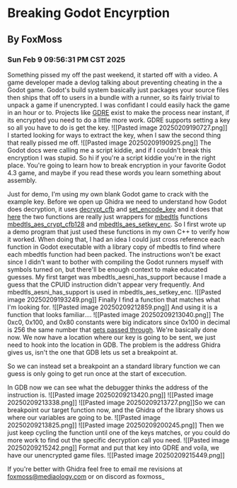 # Breaking Godot Encyrption
## By FoxMoss
### Sun Feb  9 09:56:31 PM CST 2025
Something pissed my off the past weekend, it started off with a video. A game developer made a devlog talking about preventing cheating in the a Godot game. Godot's build system basically just packages your source files then ships that off to users in a bundle with a runner, so its fairly trivial to unpack a game if unencrypted. I was confidant I could easily hack the game in an hour or to. Projects like [GDRE](https://github.com/GDRETools/gdsdecomp) exist to make the process near instant, if its encrypted you need to do a little more work. GDRE supports setting a key so all you have to do is get the key. 
![[Pasted image 20250209190727.png]]
I started looking for ways to extract the key, when I saw the second thing that really pissed me off. 
![[Pasted image 20250209190925.png]]
The Godot docs were calling me a script kiddie, and if I couldn't break this encryption I was stupid. So hi if you're a script kiddie you're in the right place. You're going to learn how to break encryption in your favorite Godot 4.3 game, and maybe if you read these words you learn something about assembly.

Just for demo, I'm using my own blank Godot game to crack with the example key. Before we open up Ghidra we need to understand how Godot does decryption, it uses [decrypt_cfb](https://github.com/godotengine/godot/blob/master/core/crypto/crypto_core.h#L107C20-L107C93) and [set_encode_key](https://github.com/godotengine/godot/blob/master/core/crypto/crypto_core.h#L100C9-L100C23) and it does that [here](https://github.com/godotengine/godot/blob/master/core/io/file_access_encrypted.cpp#L90) the two functions are really just wrappers for [mbedtls](https://mbed-tls.readthedocs.io/en/latest/index.html) functions [mbedtls_aes_crypt_cfb128](https://github.com/godotengine/godot/blob/master/core/crypto/crypto_core.cpp#L212C12-L212C36) and [mbedtls_aes_setkey_enc](https://github.com/godotengine/godot/blob/master/core/crypto/crypto_core.cpp#L175C12-L175C34). So I first wrote up a demo program that just used these functions in my own C++ to verify how it worked. When doing that, I had an idea I could just cross reference each function in Godot executable with a library copy of mbedtls to find where each mbedtls function had been packed.  The instructions won't be exact since I didn't want to bother with compiling the Godot runners myself with symbols turned on, but there'll be enough context to make educated guesses. My first target was mbedtls_aesni_has_support because I made a guess that the CPUID instruction didn't appear very frequently. And mbedtls_aesni_has_support is used in mbedtls_aes_setkey_enc.
![[Pasted image 20250209193249.png]]
Finally I find a function that matches what I'm looking for.
![[Pasted image 20250209212859.png]]
And using it is a function that looks familiar....
![[Pasted image 20250209213040.png]]
The 0xc0, 0x100, and 0x80 constants were big indicators since 0x100 in decimal is 256 the same number that [gets passed through](https://github.com/godotengine/godot/blob/36d90c73a843afa2807a0b8dcbfbf52bdb8a759c/core/io/file_access_encrypted.cpp#L90). We're basically done now. We now have a location where our key is going to be sent, we just need to hook into the location in GDB. The problem is the address Ghidra gives us, isn't the one that GDB lets us set a breakpoint at. 

So we can instead set a breakpoint an a standard library function we can guess is only going to get run once at the start of excecution. 

In GDB now we can see what the debugger thinks the address of the instruction is.
![[Pasted image 20250209213420.png]]
![[Pasted image 20250209213338.png]]
![[Pasted image 20250209213727.png]]So we can breakpoint our target function now, and the Ghidra of the library shows us where our variables are going to be. 
![[Pasted image 20250209213825.png]] ![[Pasted image 20250209200245.png]]
Then we just keep cycling the function until one of the keys matches, or you could do more work to find out the specific decryption call you need.
![[Pasted image 20250209215242.png]]
Format and put that key into GDRE and voila, we have our unencrypted game files.
![[Pasted image 20250209215449.png]]

If you're better with Ghidra feel free to email me revisions at foxmoss@mediaology.com or on discord as foxmoss_
